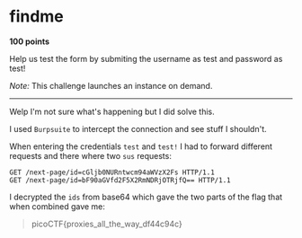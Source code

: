 # findme

**100 points**

Help us test the form by submiting the username as test and password as test!

*Note:* This challenge launches an instance on demand.

___

Welp I'm not sure what's happening but I did solve this.

I used `Burpsuite` to intercept the connection and see stuff I shouldn't.

When entering the credentials `test` and `test!` I had to forward different requests and there where two `sus` requests:

```
GET /next-page/id=cGljb0NURntwcm94aWVzX2Fs HTTP/1.1
GET /next-page/id=bF90aGVfd2F5X2RmNDRjOTRjfQ== HTTP/1.1
```

I decrypted the `ids` from base64 which gave the two parts of the flag that when combined gave me:

> picoCTF{proxies_all_the_way_df44c94c}
